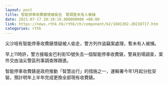 ```yaml
---
layout: post
title: 智能停車收費錶懷被偷去　警調查未有人被捕　
date: 2021-07-17 20:10:19.000000000 +08:00
link: https://news.rthk.hk/rthk/ch/component/k2/1601302-20210717.htm
categories: rthk
---
```


尖沙咀有智能停車收費錶懷疑被人偷走，警方列作盜竊案處理，暫未有人被捕。

早上11時許，警方接報金巴利街1D號失去一個智能停車收費錶，警員到場調查，案件交由油尖警區刑事調查隊跟進。

智能停車收費錶是政府推動「智慧出行」的措施之一，運輸署今年1月起分批安裝，預計明年上半年完成更換全部現有收費錶。
